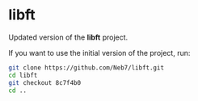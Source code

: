 # libft

Updated version of the **libft** project.

If you want to use the initial version of the project, run:

```bash
git clone https://github.com/Neb7/libft.git
cd libft
git checkout 8c7f4b0
cd ..
```
